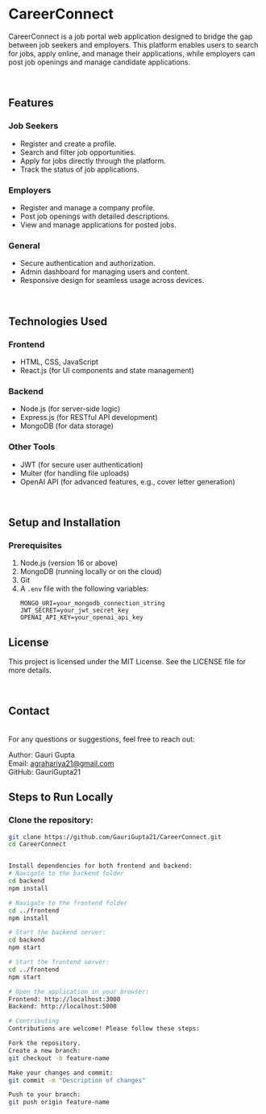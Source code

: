 # **CareerConnect**

CareerConnect is a job portal web application designed to bridge the gap between job seekers and employers. This platform enables users to search for jobs, apply online, and manage their applications, while employers can post job openings and manage candidate applications.

<br>

## **Features**

### **Job Seekers**
- Register and create a profile.
- Search and filter job opportunities.
- Apply for jobs directly through the platform.
- Track the status of job applications.

### **Employers**
- Register and manage a company profile.
- Post job openings with detailed descriptions.
- View and manage applications for posted jobs.

### **General**
- Secure authentication and authorization.
- Admin dashboard for managing users and content.
- Responsive design for seamless usage across devices.

<br>

## **Technologies Used**

### **Frontend**
- HTML, CSS, JavaScript
- React.js (for UI components and state management)

### **Backend**
- Node.js (for server-side logic)
- Express.js (for RESTful API development)
- MongoDB (for data storage)

### **Other Tools**
- JWT (for secure user authentication)
- Multer (for handling file uploads)
- OpenAI API (for advanced features, e.g., cover letter generation)

<br>

## **Setup and Installation**

### **Prerequisites**
1. Node.js (version 16 or above)
2. MongoDB (running locally or on the cloud)
3. Git
4. A `.env` file with the following variables:
   ```env
   MONGO_URI=your_mongodb_connection_string
   JWT_SECRET=your_jwt_secret_key
   OPENAI_API_KEY=your_openai_api_key
   
## **License**
This project is licensed under the MIT License. See the LICENSE file for more details.

<br/>

## **Contact**
<br/>
For any questions or suggestions, feel free to reach out:

Author: Gauri Gupta<br/>
Email: agrahariya21@gmail.com<br/>
GitHub: GauriGupta21<br/>

## **Steps to Run Locally**

### Clone the repository:
```bash
git clone https://github.com/GauriGupta21/CareerConnect.git
cd CareerConnect


Install dependencies for both frontend and backend:
# Navigate to the backend folder
cd backend
npm install

# Navigate to the frontend folder
cd ../frontend
npm install

# Start the backend server:
cd backend
npm start

# Start the frontend server:
cd ../frontend
npm start

# Open the application in your browser:
Frontend: http://localhost:3000
Backend: http://localhost:5000

# Contributing
Contributions are welcome! Please follow these steps:

Fork the repository.
Create a new branch:
git checkout -b feature-name

Make your changes and commit:
git commit -m "Description of changes"

Push to your branch:
git push origin feature-name



